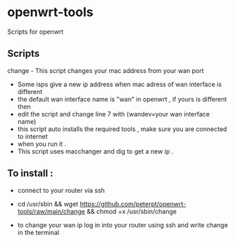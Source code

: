 # openwrt-tools
Scripts for openwrt

## Scripts
change - This script changes your mac address from your wan port
- Some isps give a new ip address when mac adress of wan interface is different 
- the default wan interface name is "wan" in openwrt , if yours is different then
- edit the script and change line 7 with (wandev=your wan interface name)
- this script auto installs the required tools , make sure you are connected to internet
- when you run it .
- This script uses macchanger and dig to get a new ip .

## To install :
- connect to your router via ssh 
- cd /usr/sbin && wget https://github.com/peterpt/openwrt-tools/raw/main/change && chmod +x /usr/sbin/change

- to change your wan ip log in into your router using ssh and write change in the terminal

